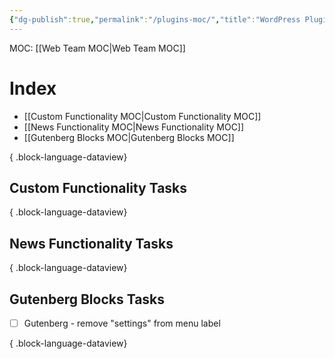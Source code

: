 ```yaml
---
{"dg-publish":true,"permalink":"/plugins-moc/","title":"WordPress Plugins","hide":true,"tags":["WordPress"]}
---
```


MOC: [[Web Team MOC\|Web Team MOC]]
# Index
- [[Custom Functionality MOC\|Custom Functionality MOC]]
- [[News Functionality MOC\|News Functionality MOC]]
- [[Gutenberg Blocks MOC\|Gutenberg Blocks MOC]]

{ .block-language-dataview}

## Custom Functionality Tasks

{ .block-language-dataview}

## News Functionality Tasks

{ .block-language-dataview}

## Gutenberg Blocks Tasks
- [ ] Gutenberg - remove "settings" from menu label

{ .block-language-dataview}